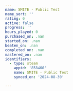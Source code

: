 ```yaml
---
name: SMITE - Public Test
name_sort: ''
rating: 0
active: false
progress: ''
hours_played: 0
purchased_on: .nan
started_on: .nan
beaten_on: .nan
completed_on: .nan
mastered_on: .nan
identifiers:
  - type: steam
    appid: '858460'
    name: SMITE - Public Test
    synced_on: '2024-08-30'

---
```

